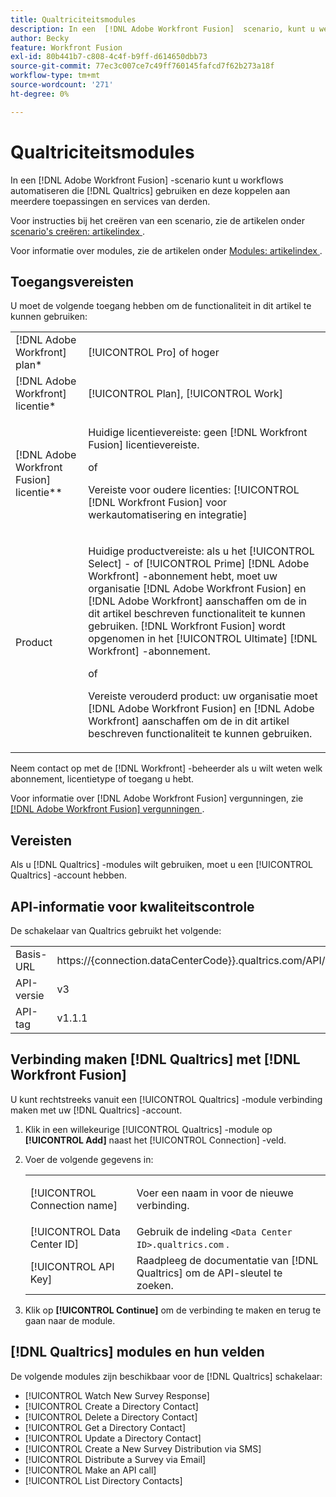 ```yaml
---
title: Qualtriciteitsmodules
description: In een  [!DNL Adobe Workfront Fusion]  scenario, kunt u werkschema's automatiseren die Qualtrics gebruiken, evenals het met veelvoudige derdetoepassingen en de diensten verbinden.
author: Becky
feature: Workfront Fusion
exl-id: 80b441b7-c808-4c4f-b9ff-d614650dbb73
source-git-commit: 77ec3c007ce7c49ff760145fafcd7f62b273a18f
workflow-type: tm+mt
source-wordcount: '271'
ht-degree: 0%

---
```


# Qualtriciteitsmodules

In een [!DNL Adobe Workfront Fusion] -scenario kunt u workflows automatiseren die [!DNL Qualtrics] gebruiken en deze koppelen aan meerdere toepassingen en services van derden.

Voor instructies bij het creëren van een scenario, zie de artikelen onder [ scenario&#39;s creëren: artikelindex ](/help/workfront-fusion/create-scenarios/create-scenarios-toc.md).

Voor informatie over modules, zie de artikelen onder [ Modules: artikelindex ](/help/workfront-fusion/references/modules/modules-toc.md).

## Toegangsvereisten

U moet de volgende toegang hebben om de functionaliteit in dit artikel te kunnen gebruiken:

<table style="table-layout:auto"> 
 <col> 
 <col> 
 <tbody> 
  <tr> 
   <td role="rowheader">[!DNL Adobe Workfront] plan*</td>
  <td> <p>[!UICONTROL Pro] of hoger</p> </td>
  </tr> 
  <tr data-mc-conditions=""> 
   <td role="rowheader">[!DNL Adobe Workfront] licentie*</td>
   <td> <p>[!UICONTROL Plan], [!UICONTROL Work]</p> </td> 
  </tr> 
  <tr> 
   <td role="rowheader">[!DNL Adobe Workfront Fusion] licentie**</td> 
   <td>
   <p>Huidige licentievereiste: geen [!DNL Workfront Fusion] licentievereiste.</p>
   <p>of</p>
   <p>Vereiste voor oudere licenties: [!UICONTROL [!DNL Workfront Fusion] voor werkautomatisering en integratie] </p>
   </td> 
  </tr> 
  <tr> 
   <td role="rowheader">Product</td> 
   <td>
   <p>Huidige productvereiste: als u het [!UICONTROL Select] - of [!UICONTROL Prime] [!DNL Adobe Workfront] -abonnement hebt, moet uw organisatie [!DNL Adobe Workfront Fusion] en [!DNL Adobe Workfront] aanschaffen om de in dit artikel beschreven functionaliteit te kunnen gebruiken. [!DNL Workfront Fusion] wordt opgenomen in het [!UICONTROL Ultimate] [!DNL Workfront] -abonnement.</p>
   <p>of</p>
   <p>Vereiste verouderd product: uw organisatie moet [!DNL Adobe Workfront Fusion] en [!DNL Adobe Workfront] aanschaffen om de in dit artikel beschreven functionaliteit te kunnen gebruiken.</p>
   </td> 
  </tr> 
 </tbody> 
</table>

Neem contact op met de [!DNL Workfront] -beheerder als u wilt weten welk abonnement, licentietype of toegang u hebt.

Voor informatie over [!DNL Adobe Workfront Fusion] vergunningen, zie [[!DNL Adobe Workfront Fusion]  vergunningen ](/help/workfront-fusion/set-up-and-manage-workfront-fusion/licensing-operations-overview/license-automation-vs-integration.md).

## Vereisten

Als u [!DNL Qualtrics] -modules wilt gebruiken, moet u een [!UICONTROL Qualtrics] -account hebben.

## API-informatie voor kwaliteitscontrole

De schakelaar van Qualtrics gebruikt het volgende:

<table style="table-layout:auto"> 
 <col> 
 <col> 
 <tbody> 
  <tr> 
   <td role="rowheader">Basis-URL</td> 
   <td> https://{connection.dataCenterCode}&rbrace;.qualtrics.com/API/v3 </td> 
  </tr> 
  <tr> 
   <td role="rowheader">API-versie</td> 
   <td> v3 </td> 
  </tr> 
  <tr> 
   <td role="rowheader">API-tag</td> 
   <td>v1.1.1</td> 
  </tr>
 </tbody> 
 </table>

## Verbinding maken [!DNL Qualtrics] met [!DNL Workfront Fusion]

U kunt rechtstreeks vanuit een [!UICONTROL Qualtrics] -module verbinding maken met uw [!DNL Qualtrics] -account.

1. Klik in een willekeurige [!UICONTROL Qualtrics] -module op **[!UICONTROL Add]** naast het [!UICONTROL Connection] -veld.
1. Voer de volgende gegevens in:

   <table style="table-layout:auto"> 
    <col> 
    <col> 
    <tbody> 
     <tr> 
      <td role="rowheader"> <p>[!UICONTROL Connection name]</p> </td> 
      <td> <p>Voer een naam in voor de nieuwe verbinding.</p> </td> 
     </tr> 
     <tr> 
      <td role="rowheader">[!UICONTROL Data Center ID] </td> 
      <td>Gebruik de indeling <code>&lt;Data Center ID>.qualtrics.com</code> .</td> 
     </tr> 
     <tr> 
      <td role="rowheader">[!UICONTROL API Key]</td> 
      <td>Raadpleeg de documentatie van [!DNL Qualtrics] om de API-sleutel te zoeken.</td> 
     </tr> 
    </tbody> 
   </table>

1. Klik op **[!UICONTROL Continue]** om de verbinding te maken en terug te gaan naar de module.

## [!DNL Qualtrics] modules en hun velden

De volgende modules zijn beschikbaar voor de [!DNL Qualtrics] schakelaar:

* [!UICONTROL Watch New Survey Response]
* [!UICONTROL Create a Directory Contact]
* [!UICONTROL Delete a Directory Contact]
* [!UICONTROL Get a Directory Contact]
* [!UICONTROL Update a Directory Contact]
* [!UICONTROL Create a New Survey Distribution via SMS]
* [!UICONTROL Distribute a Survey via Email]
* [!UICONTROL Make an API call]
* [!UICONTROL List Directory Contacts]

